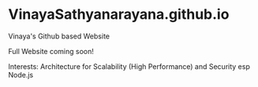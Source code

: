 # VinayaSathyanarayana.github.io
Vinaya's Github based Website

Full Website coming soon!

Interests: Architecture for Scalability (High Performance) and Security esp Node.js
